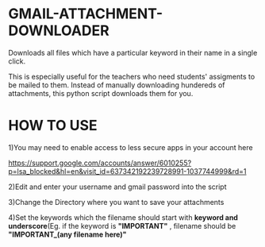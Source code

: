 # GMAIL-ATTACHMENT-DOWNLOADER
Downloads all files which have a particular keyword in their name in a single click.

This is especially useful for the teachers who need students' assigments to be mailed to them. 
Instead of manually downloading hundereds of attachments, this python script downloads them for you.

# HOW TO USE


1)You may need to enable access to less secure apps in your account here 

https://support.google.com/accounts/answer/6010255?p=lsa_blocked&hl=en&visit_id=637342192239728991-1037744999&rd=1

2)Edit and enter your username and gmail password into the script

3)Change the Directory where you want to save your attachments

4)Set the keywords which the filename should start with <b>keyword and underscore</b>(Eg. if the keyword is <b>"IMPORTANT"</b> , filename should be <b>"IMPORTANT_(any filename here)"</b>
